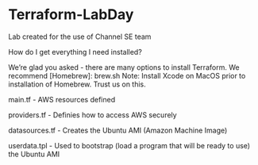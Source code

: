 # Terraform-LabDay
Lab created for the use of Channel SE team

How do I get everything I need installed?

We’re glad you asked - there are many options to install Terraform. We recommend [Homebrew]: brew.sh
Note: Install Xcode on MacOS prior to installation of Homebrew. Trust us on this.


main.tf - AWS resources defined

providers.tf - Definies how to access AWS securely

datasources.tf - Creates the Ubuntu AMI (Amazon Machine Image)

userdata.tpl - Used to bootstrap (load a program that will be ready to use) the Ubuntu AMI
